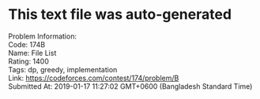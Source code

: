 # This text file was auto-generated  
  
Problem Information:  
Code: 174B  
Name: File List  
Rating: 1400  
Tags: dp, greedy, implementation  
Link: https://codeforces.com/contest/174/problem/B  
Submitted At: 2019-01-17 11:27:02 GMT+0600 (Bangladesh Standard Time)  
